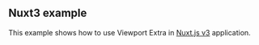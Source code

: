## Nuxt3 example

This example shows how to use Viewport Extra in [Nuxt.js v3](https://v3.nuxtjs.org/) application.
